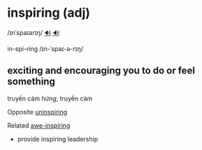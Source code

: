 # inspiring (adj)

/ɪnˈspaɪərɪŋ/ [🔊](https://www.oxfordlearnersdictionaries.com/media/english/uk_pron/i/ins/inspi/inspiring__gb_1.mp3) [🔊](https://www.oxfordlearnersdictionaries.com/media/english/us_pron/i/ins/inspi/inspiring__us_1.mp3)

in-spi-ring /ɪn-ˈspaɪ-ə-rɪŋ/

## exciting and encouraging you to do or feel something

truyền cảm hứng; truyền cảm

Opposite [uninspiring]()

Related [awe-inspiring]()

- provide inspiring leadership